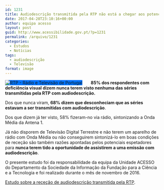 ```yaml
---
id: 1231
title: Audiodescrição transmitida pela RTP não está a chegar aos potenciais espetadores
date: 2017-04-28T23:10:16+00:00
author: equipa acesso
layout: post
guid: http://www.acessibilidade.gov.pt/?p=1231
permalink: /arquivo/1231
categories:
  - Estudos
  - Notícias
tags:
  - audiodescrição
  - Televisão
format: image
---
```

<div style="float:left; margin-right:2em;">
  <img style="background-color:#0074FF" src="/wordpress/wp-content/uploads/2017/04/rtp.png" alt="RTP - Rádio e Televisão de Portugal" />
</div>

**85% dos respondentes com deficiência visual dizem nunca terem visto nenhuma das séries transmitidas pela RTP com audiodescrição.**

Dos que nunca viram, **68% dizem que desconheciam que as séries estavam a ser transmitidas com audiodescrição**.

Dos que dizem já ter visto, 58% fizeram-no via rádio, sintonizando a Onda Média da Antena 1.

Já não disporem de Televisão Digital Terrestre e não terem um aparelho de rádio com Onda Média ou não conseguirem sintonizá-lo em boas condições de receção são também razões apontadas pelos potenciais espetadores para **nunca terem tido a oportunidade de assistirem a uma emissão com audiodescrição**.

O presente estudo foi da responsabilidade da equipa da Unidade ACESSO do Departamento da Sociedade da Informação da Fundação para a Ciência e a Tecnologia e foi realizado durante o mês de novembro de 2016.

[Estudo sobre a receção de audiodescrição transmitida pela RTP](/publicacoes#nov2016).